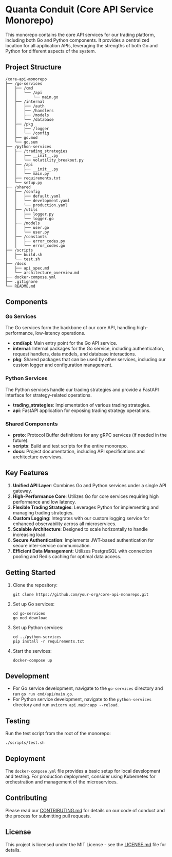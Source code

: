 # Quanta Conduit (Core API Service Monorepo)

This monorepo contains the core API services for our trading platform, including both Go and Python components. It provides a centralized location for all application APIs, leveraging the strengths of both Go and Python for different aspects of the system.

## Project Structure

```
/core-api-monorepo
├── /go-services
│   ├── /cmd
│   │   └── /api
│   │       └── main.go
│   ├── /internal
│   │   ├── /auth
│   │   ├── /handlers
│   │   ├── /models
│   │   └── /database
│   ├── /pkg
│   │   ├── /logger
│   │   └── /config
│   ├── go.mod
│   └── go.sum
├── /python-services
│   ├── /trading_strategies
│   │   ├── __init__.py
│   │   └── volatility_breakout.py
│   ├── /api
│   │   ├── __init__.py
│   │   └── main.py
│   ├── requirements.txt
│   └── setup.py
├── /shared
│   ├── /config
│   │   ├── default.yaml
│   │   └── development.yaml
│   │   └── production.yaml
│   ├── /utils
│   │   ├── logger.py
│   │   └── logger.go
│   ├── /models
│   │   ├── user.go
│   │   └── user.py
│   ├── /constants
│   │   ├── error_codes.py
│   │   └── error_codes.go
├── /scripts
│   ├── build.sh
│   └── test.sh
├── /docs
│   ├── api_spec.md
│   └── architecture_overview.md
├── docker-compose.yml
├── .gitignore
└── README.md
```

## Components

### Go Services

The Go services form the backbone of our core API, handling high-performance, low-latency operations.

- **cmd/api**: Main entry point for the Go API service.
- **internal**: Internal packages for the Go service, including authentication, request handlers, data models, and database interactions.
- **pkg**: Shared packages that can be used by other services, including our custom logger and configuration management.

### Python Services

The Python services handle our trading strategies and provide a FastAPI interface for strategy-related operations.

- **trading_strategies**: Implementation of various trading strategies.
- **api**: FastAPI application for exposing trading strategy operations.

### Shared Components

- **proto**: Protocol Buffer definitions for any gRPC services (if needed in the future).
- **scripts**: Build and test scripts for the entire monorepo.
- **docs**: Project documentation, including API specifications and architecture overviews.

## Key Features

1. **Unified API Layer**: Combines Go and Python services under a single API gateway.
2. **High-Performance Core**: Utilizes Go for core services requiring high performance and low latency.
3. **Flexible Trading Strategies**: Leverages Python for implementing and managing trading strategies.
4. **Custom Logging**: Integrates with our custom logging service for enhanced observability across all microservices.
5. **Scalable Architecture**: Designed to scale horizontally to handle increasing load.
6. **Secure Authentication**: Implements JWT-based authentication for secure inter-service communication.
7. **Efficient Data Management**: Utilizes PostgreSQL with connection pooling and Redis caching for optimal data access.

## Getting Started

1. Clone the repository:
   ```
   git clone https://github.com/your-org/core-api-monorepo.git
   ```

2. Set up Go services:
   ```
   cd go-services
   go mod download
   ```

3. Set up Python services:
   ```
   cd ../python-services
   pip install -r requirements.txt
   ```

4. Start the services:
   ```
   docker-compose up
   ```

## Development

- For Go service development, navigate to the `go-services` directory and run `go run cmd/api/main.go`.
- For Python service development, navigate to the `python-services` directory and run `uvicorn api.main:app --reload`.

## Testing

Run the test script from the root of the monorepo:
```
./scripts/test.sh
```

## Deployment

The `docker-compose.yml` file provides a basic setup for local development and testing. For production deployment, consider using Kubernetes for orchestration and management of the microservices.

## Contributing

Please read our [CONTRIBUTING.md](CONTRIBUTING.md) for details on our code of conduct and the process for submitting pull requests.

## License

This project is licensed under the MIT License - see the [LICENSE.md](LICENSE.md) file for details.